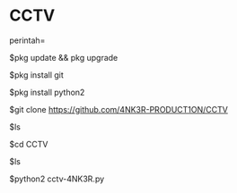 # CCTV

perintah=

$pkg update && pkg upgrade

$pkg install git

$pkg install python2

$git clone https://github.com/4NK3R-PRODUCT1ON/CCTV

$ls

$cd CCTV

$ls

$python2 cctv-4NK3R.py
